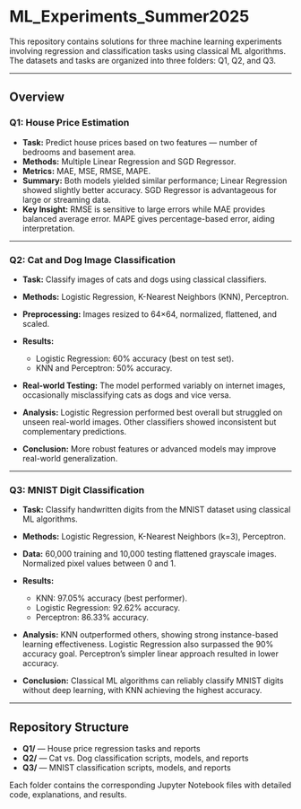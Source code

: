 # ML\_Experiments\_Summer2025

This repository contains solutions for three machine learning experiments involving regression and classification tasks using classical ML algorithms. The datasets and tasks are organized into three folders: Q1, Q2, and Q3.

---

## Overview

### Q1: House Price Estimation

* **Task:** Predict house prices based on two features — number of bedrooms and basement area.
* **Methods:** Multiple Linear Regression and SGD Regressor.
* **Metrics:** MAE, MSE, RMSE, MAPE.
* **Summary:** Both models yielded similar performance; Linear Regression showed slightly better accuracy. SGD Regressor is advantageous for large or streaming data.
* **Key Insight:** RMSE is sensitive to large errors while MAE provides balanced average error. MAPE gives percentage-based error, aiding interpretation.

---

### Q2: Cat and Dog Image Classification

* **Task:** Classify images of cats and dogs using classical classifiers.
* **Methods:** Logistic Regression, K-Nearest Neighbors (KNN), Perceptron.
* **Preprocessing:** Images resized to 64×64, normalized, flattened, and scaled.
* **Results:**

  * Logistic Regression: 60% accuracy (best on test set).
  * KNN and Perceptron: 50% accuracy.
* **Real-world Testing:** The model performed variably on internet images, occasionally misclassifying cats as dogs and vice versa.
* **Analysis:** Logistic Regression performed best overall but struggled on unseen real-world images. Other classifiers showed inconsistent but complementary predictions.
* **Conclusion:** More robust features or advanced models may improve real-world generalization.

---

### Q3: MNIST Digit Classification

* **Task:** Classify handwritten digits from the MNIST dataset using classical ML algorithms.
* **Methods:** Logistic Regression, K-Nearest Neighbors (k=3), Perceptron.
* **Data:** 60,000 training and 10,000 testing flattened grayscale images. Normalized pixel values between 0 and 1.
* **Results:**

  * KNN: 97.05% accuracy (best performer).
  * Logistic Regression: 92.62% accuracy.
  * Perceptron: 86.33% accuracy.
* **Analysis:** KNN outperformed others, showing strong instance-based learning effectiveness. Logistic Regression also surpassed the 90% accuracy goal. Perceptron’s simpler linear approach resulted in lower accuracy.
* **Conclusion:** Classical ML algorithms can reliably classify MNIST digits without deep learning, with KNN achieving the highest accuracy.

---

## Repository Structure

* **Q1/** — House price regression tasks and reports
* **Q2/** — Cat vs. Dog classification scripts, models, and reports
* **Q3/** — MNIST classification scripts, models, and reports

Each folder contains the corresponding Jupyter Notebook files with detailed code, explanations, and results.
